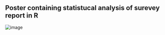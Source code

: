 ## Poster containing statistucal analysis of surevey report in R 
![image](https://github.com/Adarsh5477/R_project/assets/96286859/8552dd95-5b66-4260-bfd3-0a9cc74e46d7)
